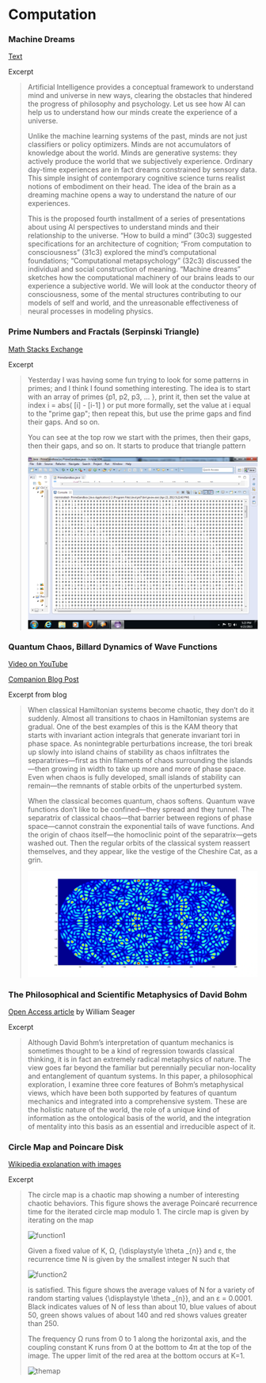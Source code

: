 # Computation

### Machine Dreams

[Text](http://bach.ai/machine-dreams/)

Excerpt

> Artificial Intelligence provides a conceptual framework to understand mind and universe in new ways, clearing the obstacles that hindered the progress of philosophy and psychology. Let us see how AI can help us to understand how our minds create the experience of a universe.
> 
> Unlike the machine learning systems of the past, minds are not just classifiers or policy optimizers. Minds are not accumulators of knowledge about the world. Minds are generative systems: they actively produce the world that we subjectively experience. Ordinary day-time experiences are in fact dreams constrained by sensory data. This simple insight of contemporary cognitive science turns realist notions of embodiment on their head. The idea of the brain as a dreaming machine opens a way to understand the nature of our experiences.
> 
> This is the proposed fourth installment of a series of presentations about using AI perspectives to understand minds and their relationship to the universe. “How to build a mind” (30c3) suggested specifications for an architecture of cognition; “From computation to consciousness” (31c3) explored the mind’s computational foundations; “Computational metapsychology” (32c3) discussed the individual and social construction of meaning. “Machine dreams” sketches how the computational machinery of our brains leads to our experience a subjective world. We will look at the conductor theory of consciousness, some of the mental structures contributing to our models of self and world, and the unreasonable effectiveness of neural processes in modeling physics.


### Prime Numbers and Fractals (Serpinski Triangle)

[Math Stacks Exchange](https://math.stackexchange.com/questions/371434/has-anyone-found-a-pattern-in-prime-numbers)

Excerpt

> Yesterday I was having some fun trying to look for some patterns in primes; and I think I found something interesting. The idea is to start with an array of primes {p1, p2, p3, ... }, print it, then set the value at index i = abs( [i] - [i-1] ) or put more formally, set the value at i equal to the "prime gap"; then repeat this, but use the prime gaps and find their gaps. And so on.
> 
> You can see at the top row we start with the primes, then their gaps, then their gaps, and so on. It starts to produce that triangle pattern
> 
> ![prime-serpinski](OUMEV.png)


### Quantum Chaos, Billard Dynamics of Wave Functions

[Video on YouTube](https://www.youtube.com/watch?v=ADeohqd7qfg)

[Companion Blog Post](https://galileo-unbound.blog/2022/08/14/quantum-chaos-and-the-cheshire-cat/)

Excerpt from blog

> When classical Hamiltonian systems become chaotic, they don’t do it suddenly.  Almost all transitions to chaos in Hamiltonian systems are gradual.  One of the best examples of this is the KAM theory that starts with invariant action integrals that generate invariant tori in phase space.  As nonintegrable perturbations increase, the tori break up slowly into island chains of stability as chaos infiltrates the separatrixes—first as thin filaments of chaos surrounding the islands—then growing in width to take up more and more of phase space.  Even when chaos is fully developed, small islands of stability can remain—the remnants of stable orbits of the unperturbed system.
>
> When the classical becomes quantum, chaos softens.  Quantum wave functions don’t like to be confined—they spread and they tunnel.  The separatrix of classical chaos—that barrier between regions of phase space—cannot constrain the exponential tails of wave functions.  And the origin of chaos itself—the homoclinic point of the separatrix—gets washed out.  Then the regular orbits of the classical system reassert themselves, and they appear, like the vestige of the Cheshire Cat, as a grin.
>
> ![quantum-chaos](qcphase.webp)


### The Philosophical and Scientific Metaphysics of David Bohm

[Open Access article](https://www.mdpi.com/1099-4300/20/7/493) by William Seager

Excerpt

> Although David Bohm’s interpretation of quantum mechanics is sometimes thought to be a kind of regression towards classical thinking, it is in fact an extremely radical metaphysics of nature. The view goes far beyond the familiar but perennially peculiar non-locality and entanglement of quantum systems. In this paper, a philosophical exploration, I examine three core features of Bohm’s metaphysical views, which have been both supported by features of quantum mechanics and integrated into a comprehensive system. These are the holistic nature of the world, the role of a unique kind of information as the ontological basis of the world, and the integration of mentality into this basis as an essential and irreducible aspect of it.


### Circle Map and Poincare Disk

[Wikipedia explanation with images](https://en.wikipedia.org/wiki/File:Circle_map_poincare_recurrence.jpeg)

Excerpt

> The circle map is a chaotic map showing a number of interesting chaotic behaviors. This figure shows the average Poincaré recurrence time for the iterated circle map modulo 1. The circle map is given by iterating on the map
>
> ![function1]()
>
> Given a fixed value of K, Ω, {\displaystyle \theta _{n}} and ε, the recurrence time N is given by the smallest integer N such that
>
> ![function2]()
>
> is satisfied. This figure shows the average values of N for a variety of random starting values {\displaystyle \theta _{n}}, and an ε = 0.0001. Black indicates values of N of less than about 10, blue values of about 50, green shows values of about 140 and red shows values greater than 250.
>
> The frequency Ω runs from 0 to 1 along the horizontal axis, and the coupling constant K runs from 0 at the bottom to 4π at the top of the image. The upper limit of the red area at the bottom occurs at K=1.
>
> ![themap]()
